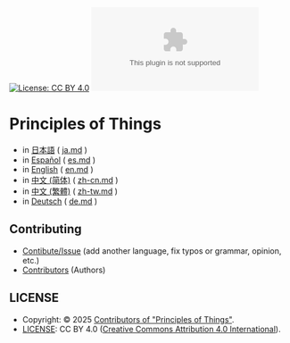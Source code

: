 [![License: CC BY 4.0](https://img.shields.io/badge/License-CC_BY_4.0-lightgrey.svg)](https://github.com/principle-of-things/principle-of-things.github.com/blob/main/LICENSE "Content on the site of 'Principles of Things' is licensed under a Creative Commons Attribution 4.0 International license.")
[![GitHub Repo stars](https://img.shields.io/github/stars/principle-of-things/principle-of-things.github.com)](https://github.com/principle-of-things/principle-of-things.github.com)

# Principles of Things

- in [日本語](https://principle-of-things.github.io/ja.html) ( [ja.md](https://github.com/principle-of-things/principle-of-things.github.com/blob/main/ja.md) )
- in [Español](https://principle-of-things.github.io/es.html) ( [es.md](https://github.com/principle-of-things/principle-of-things.github.com/blob/main/es.md) )
- in [English](https://principle-of-things.github.io/en.html) ( [en.md](https://github.com/principle-of-things/principle-of-things.github.com/blob/main/en.md) )
- in [中文 (简体)](https://principle-of-things.github.io/zh-cn.html) ( [zh-cn.md](https://github.com/principle-of-things/principle-of-things.github.com/blob/main/zh-cn.md) )
- in [中文 (繁體)](https://principle-of-things.github.io/zh-tw.html) ( [zh-tw.md](https://github.com/principle-of-things/principle-of-things.github.com/blob/main/zh-tw.md) )
- in [Deutsch](https://principle-of-things.github.io/de.html) ( [de.md](https://github.com/principle-of-things/principle-of-things.github.com/blob/main/de.md) )

## Contributing

- [Contibute/Issue](https://github.com/principle-of-things/principle-of-things.github.com/blob/main/CONTRIBUTING.md) (add another language, fix typos or grammar, opinion, etc.)
- [Contributors](https://github.com/principle-of-things/principle-of-things.github.com/graphs/contributors) (Authors)

## LICENSE

- Copyright: © 2025 [Contributors of "Principles of Things"](https://github.com/principle-of-things/principle-of-things.github.com/graphs/contributors).
- [LICENSE](./LICENSE): CC BY 4.0 ([Creative Commons Attribution 4.0 International](https://creativecommons.org/licenses/by/4.0/)).
